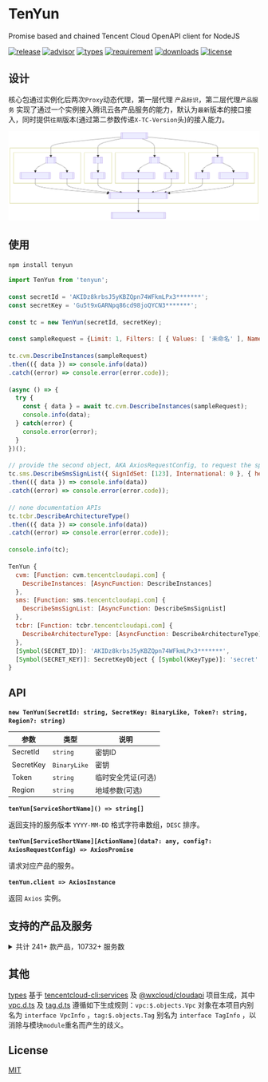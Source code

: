 # TenYun

Promise based and chained Tencent Cloud OpenAPI client for NodeJS

[![release](https://img.shields.io/npm/v/tenyun)](https://github.com/TheNorthMemory/tenyun/releases)
[![advisor](https://snyk.io/advisor/npm-package/tenyun/badge.svg)](https://snyk.io/advisor/npm-package/tenyun)
[![types](https://img.shields.io/badge/types-included-blue)](https://www.npmjs.com/package/tenyun)
[![requirement](https://img.shields.io/node/v/tenyun)](https://www.npmjs.com/package/tenyun)
[![downloads](https://img.shields.io/npm/dm/tenyun)](https://www.npmjs.com/package/tenyun)
[![license](https://img.shields.io/npm/l/tenyun)](https://www.npmjs.com/package/tenyun)

## 设计

核心包通过实例化后两次`Proxy`动态代理，第一层代理 `产品标识`，第二层代理`产品服务` 实现了通过一个实例接入腾讯云各产品服务的能力，默认为`最新`版本的接口接入，同时提供`往期`版本(通过第二参数传递`X-TC-Version`头)的接入能力。

[![SDK FlowChart](./.github/sdk-flowchart.svg)](./.github/sdk-flowchart.mmd)

## 使用

`npm install tenyun`

```js
import TenYun from 'tenyun';

const secretId = 'AKIDz8krbsJ5yKBZQpn74WFkmLPx3*******';
const secretKey = 'Gu5t9xGARNpq86cd98joQYCN3*******';

const tc = new TenYun(secretId, secretKey);

const sampleRequest = {Limit: 1, Filters: [ { Values: [ '未命名' ], Name: 'instance-name' } ]};

tc.cvm.DescribeInstances(sampleRequest)
.then(({ data }) => console.info(data))
.catch((error) => console.error(error.code));

(async () => {
  try {
    const { data } = await tc.cvm.DescribeInstances(sampleRequest);
    console.info(data);
  } catch(error) {
    console.error(error);
  }
})();

// provide the second object, AKA AxiosRequestConfig, to request the specific `X-TC-Version` API
tc.sms.DescribeSmsSignList({ SignIdSet: [123], International: 0 }, { headers: { 'X-TC-Version': '2019-07-11' } })
.then(({ data }) => console.info(data))
.catch((error) => console.error(error.code));

// none documentation APIs
tc.tcbr.DescribeArchitectureType()
.then(({ data }) => console.info(data))
.catch((error) => console.error(error.code));

console.info(tc);

TenYun {
  cvm: [Function: cvm.tencentcloudapi.com] {
    DescribeInstances: [AsyncFunction: DescribeInstances]
  },
  sms: [Function: sms.tencentcloudapi.com] {
    DescribeSmsSignList: [AsyncFunction: DescribeSmsSignList]
  },
  tcbr: [Function: tcbr.tencentcloudapi.com] {
    DescribeArchitectureType: [AsyncFunction: DescribeArchitectureType]
  },
  [Symbol(SECRET_ID)]: 'AKIDz8krbsJ5yKBZQpn74WFkmLPx3*******',
  [Symbol(SECRET_KEY)]: SecretKeyObject { [Symbol(kKeyType)]: 'secret' }
}
```

## API

**`new TenYun(SecretId: string, SecretKey: BinaryLike, Token?: string, Region?: string)`**

| 参数 | 类型 | 说明 |
| --- | --- | --- |
| SecretId | <code>string</code> | 密钥ID |
| SecretKey | <code>BinaryLike</code> | 密钥 |
| Token | <code>string</code> | 临时安全凭证(可选) |
| Region | <code>string</code> | 地域参数(可选) |

**`tenYun[ServiceShortName]() => string[]`**

返回支持的服务版本 `YYYY-MM-DD` 格式字符串数组，`DESC` 排序。

**`tenYun[ServiceShortName][ActionName](data?: any, config?: AxiosRequestConfig) => AxiosPromise`**

请求对应产品的服务。

**`tenYun.client => AxiosInstance`**

返回 `Axios` 实例。


## 支持的产品及服务

<details><summary>共计 241+ 款产品，10732+ 服务数</summary>

产品标识 | 产品说明 | 最新版本(数) | 历史版本(数)
--- | --- | --- | ---
aa | [活动防刷](https://cloud.tencent.com/document/product/1189) | 2020-02-24(1) |
aai |  | 2018-05-22(4) |
acp | [应用合规平台](https://cloud.tencent.com/document/product/1553) | 2022-01-05(8) |
advisor | [云顾问](https://cloud.tencent.com/document/product/1264) | 2020-07-21(2) |
af | [借贷反欺诈](https://cloud.tencent.com/document/product/668) | 2020-02-26(3) |
afc | [定制建模](https://cloud.tencent.com/document/product/1029) | 2020-02-26(3) |
aiart | [AI 绘画](https://cloud.tencent.com/document/product/1668) | 2022-12-29(2) |
ame | [正版曲库直通车](https://cloud.tencent.com/document/product/1155) | 2019-09-16(31) |
ams | [音频内容安全](https://cloud.tencent.com/document/product/1219) | 2020-12-29(5) | 2020-06-08(7) |
anicloud | [动效素材服务](https://cloud.tencent.com/document/product/1641) | 2022-09-23(3) |
antiddos | [T-Sec-DDoS防护(Anti-DDoS)](https://cloud.tencent.com/document/product/1021) | 2020-03-09(94) |
apcas | [汽车精准获客服务](https://cloud.tencent.com/document/product/1244) | 2020-11-27(7) |
ape | [正版图库直通车](https://cloud.tencent.com/document/product/1181) | 2020-05-13(8) |
api | [云 API](https://cloud.tencent.com/document/product/1278) | 2020-11-06(3) |
apigateway | [API 网关](https://cloud.tencent.com/document/product/628) | 2018-08-08(96) |
apm | [应用性能监控](https://cloud.tencent.com/document/product/1463) | 2021-06-22(9) |
asr | [语音识别](https://cloud.tencent.com/document/product/1093) | 2019-06-14(25) |
asw | [应用与服务编排工作流](https://cloud.tencent.com/document/product/1272) | 2020-07-22(9) |
as | [弹性伸缩](https://cloud.tencent.com/document/product/377) | 2018-04-19(57) |
ba | [ICP备案](https://cloud.tencent.com/document/product/243) | 2020-07-20(3) |
batch | [批量计算](https://cloud.tencent.com/document/product/599) | 2017-03-12(31) |
bda | [人体分析](https://cloud.tencent.com/document/product/1208) | 2020-03-24(18) |
bi | [商业智能分析 BI](https://cloud.tencent.com/document/product/590) | 2022-01-05(22) |
billing | [费用中心](https://cloud.tencent.com/document/product/555) | 2018-07-09(32) |
bizlive | 商业直播 | 2019-03-13(6) |
bm | [黑石物理服务器CPM](https://cloud.tencent.com/document/product/386) | 2018-04-23(53) |
bma | [品牌经营管家](https://cloud.tencent.com/document/product/1296) | 2022-11-15(11) | 2021-06-24(28) |
bmeip | [黑石弹性公网IP](https://cloud.tencent.com/document/product/1028) | 2018-06-25(20) |
bmlb | [黑石负载均衡](https://cloud.tencent.com/document/product/1027) | 2018-06-25(49) |
bmvpc | [黑石私有网络](https://cloud.tencent.com/document/product/1024) | 2018-06-25(61) |
bpaas | [商业流程服务](https://cloud.tencent.com/document/product/1083) | 2018-12-17(2) |
bri | [业务风险情报](https://cloud.tencent.com/document/product/1064) | 2019-03-28(1) |
bsca | [二进制软件成分分析](https://cloud.tencent.com/document/product/1483) | 2021-08-11(7) |
btoe | [区块链可信取证](https://cloud.tencent.com/document/product/1259) | 2021-05-14(13) | 2021-03-03(12) |
cam | [访问管理](https://cloud.tencent.com/document/product/598) | 2019-01-16(87) |
captcha | [验证码](https://cloud.tencent.com/document/product/1110) | 2019-07-22(17) |
car | [应用云渲染](https://cloud.tencent.com/document/product/1547) | 2022-01-10(6) |
casb | [云访问安全代理](https://cloud.tencent.com/document/product/1303) | 2020-05-07(1) |
cat | [云拨测](https://cloud.tencent.com/document/product/280) | 2018-04-09(11) |
cbs | [云硬盘](https://cloud.tencent.com/document/product/362) | 2017-03-12(41) |
ccc | [云联络中心](https://cloud.tencent.com/document/product/679) | 2020-02-10(41) |
cdb | [云数据库 MySQL](https://cloud.tencent.com/document/product/236) | 2017-03-20(149) |
cdc | [本地专用集群](https://cloud.tencent.com/document/product/1346) | 2020-12-14(20) |
cdn | [内容分发网络 CDN](https://cloud.tencent.com/document/product/228) | 2018-06-06(81+3) |
cds | [T-Sec-数据安全审计（DSA）](https://cloud.tencent.com/document/product/856) | 2018-04-20(6) |
cdwch | [云数据仓库 ClickHouse](https://cloud.tencent.com/document/product/1299) | 2020-09-15(26) |
cdwpg | [云数据仓库 PostgreSQL](https://cloud.tencent.com/document/product/878) | 2020-12-30(8) |
cfg | [混沌演练平台](https://cloud.tencent.com/document/product/1500) | 2021-08-20(10) |
cfs | [文件存储](https://cloud.tencent.com/document/product/582) | 2019-07-19(43) |
cfw | [云防火墙](https://cloud.tencent.com/document/product/1132) | 2019-09-04(108) |
chdfs | [云 HDFS](https://cloud.tencent.com/document/product/1105) | 2020-11-12(29) | 2019-07-18(26) |
ciam | [账号风控平台](https://cloud.tencent.com/document/product/1441) | 2022-03-31(23) |
cii | [智能保险助手](https://cloud.tencent.com/document/product/1368) | 2021-04-08(13) | 2020-12-10(3) |
cim |  | 2019-03-18(1) |
cis |  | 2018-04-08(7) |
ckafka | [消息队列 CKafka 版](https://cloud.tencent.com/document/product/597) | 2019-08-19(81) |
clb | [负载均衡](https://cloud.tencent.com/document/product/214) | 2018-03-17(85) |
cloudaudit | [云审计](https://cloud.tencent.com/document/product/629) | 2019-03-19(19) |
cloudhsm | [云加密机](https://cloud.tencent.com/document/product/639) | 2019-11-12(14) |
cloudstudio | [Cloud Studio（云端 IDE）](https://cloud.tencent.com/document/product/1039) | 2023-05-08(9) | 2021-05-24(22) |
cls | [日志服务](https://cloud.tencent.com/document/product/614) | 2020-10-16(88) |
cme | [多媒体创作引擎](https://cloud.tencent.com/document/product/1156) | 2019-10-29(50) |
cmq | [消息队列 CMQ](https://cloud.tencent.com/document/product/406) | 2019-03-04(17) |
cms | 内容安全 | 2019-03-21(6) |
cpdp | [企业收付平台](https://cloud.tencent.com/document/product/1122) | 2019-08-20(219) |
cr | [金融联络机器人](https://cloud.tencent.com/document/product/656) | 2018-03-21(28) |
csip | [云安全一体化平台](https://cloud.tencent.com/document/product/664) | 2022-11-21(31) |
csxg | [5G入云服务](https://cloud.tencent.com/document/product/1687) | 2023-03-03(5) |
cvm | [云服务器](https://cloud.tencent.com/document/product/213) | 2017-03-12(94) |
cwp | [主机安全](https://cloud.tencent.com/document/product/296) | 2018-02-28(518) |
cws | 漏洞扫描服务 | 2018-03-12(19) |
cynosdb | [TDSQL-C MySQL 版](https://cloud.tencent.com/document/product/1003) | 2019-01-07(130) |
dasb | [T-Sec-堡垒机（BH）](https://cloud.tencent.com/document/product/1025) | 2019-10-18(55) |
dataintegration | [数据接入平台](https://cloud.tencent.com/document/product/1591) | 2022-06-13(1) |
dayu | [DDoS 高防包](https://cloud.tencent.com/document/product/1021) | 2018-07-09(112) |
dbbrain | [数据库智能管家 DBbrain](https://cloud.tencent.com/document/product/1130) | 2021-05-27(61) | 2019-10-16(27) |
dbdc | [云数据库独享集群](https://cloud.tencent.com/document/product/1322) | 2020-10-29(6) |
dc | [专线接入](https://cloud.tencent.com/document/product/216) | 2018-04-10(21) |
dcdb | [TDSQL MySQL 版](https://cloud.tencent.com/document/product/557) | 2018-04-11(73) |
dlc | [数据湖计算 DLC](https://cloud.tencent.com/document/product/1342) | 2021-01-25(121) |
dnspod | [DNSPod](https://cloud.tencent.com/document/product/1427) | 2021-03-23(72) |
domain | [域名注册](https://cloud.tencent.com/document/product/242) | 2018-08-08(33) |
drm | [数字版权管理](https://cloud.tencent.com/document/product/1000) | 2018-11-15(11) |
ds | [文档服务](https://cloud.tencent.com/document/product/869) | 2018-05-23(12) |
dsgc | [数据安全治理中心](https://cloud.tencent.com/document/product/1087) | 2019-07-23(148) |
dtf | [分布式事务](https://cloud.tencent.com/document/product/1224) | 2020-05-06(1) |
dts | [数据传输服务](https://cloud.tencent.com/document/product/571) | 2021-12-06(49) | 2018-03-30(23) |
eb | [事件总线](https://cloud.tencent.com/document/product/1359) | 2021-04-16(32) |
ecc | [英文作文批改](https://cloud.tencent.com/document/product/1076) | 2018-12-13(4) |
ecdn | [全站加速网络](https://cloud.tencent.com/document/product/570) | 2019-10-12(16) |
ecm | [边缘计算机器](https://cloud.tencent.com/document/product/1108) | 2019-07-19(139) |
eiam | [数字身份管控平台（员工版）](https://cloud.tencent.com/document/product/1442) | 2021-04-20(42) |
eis | [数据连接器](https://cloud.tencent.com/document/product/1270) | 2021-06-01(5) | 2020-07-15(3) |
emr | [弹性 MapReduce](https://cloud.tencent.com/document/product/589) | 2019-01-03(35) |
es | [Elasticsearch Service](https://cloud.tencent.com/document/product/845) | 2018-04-16(41) |
ess | [腾讯电子签企业版](https://cloud.tencent.com/document/product/1323) | 2020-11-11(68) |
essbasic | [腾讯电子签（基础版）](https://cloud.tencent.com/document/product/1420) | 2021-05-26(63) | 2020-12-22(53) |
facefusion | [人脸融合](https://cloud.tencent.com/document/product/670) | 2022-09-27(2) | 2018-12-01(4) |
faceid | [人脸核身](https://cloud.tencent.com/document/product/1007) | 2018-03-01(34) |
fmu | [人脸试妆](https://cloud.tencent.com/document/product/1172) | 2019-12-13(10) |
ft | [人像变换](https://cloud.tencent.com/document/product/1202) | 2020-03-04(6) |
gaap | [全球应用加速](https://cloud.tencent.com/document/product/608) | 2018-05-29(103) |
gme | [游戏多媒体引擎](https://cloud.tencent.com/document/product/607) | 2018-07-11(28) |
goosefs | [数据加速器 GooseFS](https://cloud.tencent.com/document/product/1424) | 2022-05-19(20) |
gpm | [游戏玩家匹配](https://cloud.tencent.com/document/product/1294) | 2020-08-20(18) |
gs | [云游戏](https://cloud.tencent.com/document/product/1162) | 2019-11-18(8) |
gse | [游戏服务器伸缩](https://cloud.tencent.com/document/product/1165) | 2019-11-12(74) |
habo |  | 2018-12-03(2) |
hai | [高性能应用服务](https://cloud.tencent.com/document/product/1721) | 2023-08-12(9) |
hasim | [高可用物联网卡](https://cloud.tencent.com/document/product/1482) | 2021-07-16(22) |
hcm | [数学作业批改](https://cloud.tencent.com/document/product/1004) | 2018-11-06(1) |
iai | [人脸识别](https://cloud.tencent.com/document/product/867) | 2020-03-03(35) | 2018-03-01(33) |
ic | [图片瘦身](https://cloud.tencent.com/document/product/636) | 2019-03-07(9) |
icr | [对话机器人](https://cloud.tencent.com/document/product/1268) | 2021-10-14(1) |
ie | [智能编辑](https://cloud.tencent.com/document/product/1186) | 2020-03-04(10) |
iecp | [物联网边缘计算平台](https://cloud.tencent.com/document/product/1118) | 2021-09-14(102) |
iir | [智能识图](https://cloud.tencent.com/document/product/1217) | 2020-04-17(1) |
ims | [图片内容安全](https://cloud.tencent.com/document/product/1125) | 2020-12-29(2) | 2020-07-13(1) |
iot | [加速物联网套件](https://cloud.tencent.com/document/product/568) | 2018-01-23(45) |
iotcloud | [物联网通信](https://cloud.tencent.com/document/product/634) | 2021-04-08(72) | 2018-06-14(69) |
iotexplorer | [物联网开发平台](https://cloud.tencent.com/document/product/1081) | 2019-04-23(92) |
iottid | [物联网设备身份认证](https://cloud.tencent.com/document/product/1086) | 2019-04-11(9) |
iotvideo | [物联网智能视频服务](https://cloud.tencent.com/document/product/1131) | 2021-11-25(99) | 2020-12-15(79)<br/>2019-11-26(66) |
iotvideoindustry | [物联网智能视频服务（行业版）](https://cloud.tencent.com/document/product/1361) | 2020-12-01(104) |
irp | [智能推荐平台](https://cloud.tencent.com/document/product/1541) | 2022-08-05(7) | 2022-03-24(4) |
iss | [智能视图计算平台](https://cloud.tencent.com/document/product/1344) | 2023-05-17(82) |
ivld | [媒体智能标签](https://cloud.tencent.com/document/product/1509) | 2021-09-03(25) |
keewidb | [云数据库 KeeWiDB](https://cloud.tencent.com/document/product/1520) | 2022-03-08(38) |
kms | [密钥管理系统](https://cloud.tencent.com/document/product/573) | 2019-01-18(53) |
lcic | [实时互动-教育版](https://cloud.tencent.com/document/product/1639) | 2022-08-17(60) |
lighthouse | [轻量应用服务器](https://cloud.tencent.com/document/product/1207) | 2020-03-24(107) |
live | [云直播CSS](https://cloud.tencent.com/document/product/267) | 2018-08-01(153) |
lowcode | [云开发低码](https://cloud.tencent.com/document/product/1301) | 2021-01-08(1) |
lp | [登录保护](https://cloud.tencent.com/document/product/1190) | 2020-02-24(1) |
mall | [商场客留大数据](https://cloud.tencent.com/document/product/1707) | 2023-05-18(1) |
mariadb | [云数据库 MariaDB](https://cloud.tencent.com/document/product/237) | 2017-03-12(72) |
market | [云市场](https://cloud.tencent.com/document/product/306) | 2019-10-10(2) |
memcached | [云数据库Memcached](https://cloud.tencent.com/document/product/241) | 2019-03-18(1) |
mgobe | [游戏联机对战引擎](https://cloud.tencent.com/document/product/1038) | 2020-10-14(7) | 2019-09-29(1) |
mmps | [小程序安全](https://cloud.tencent.com/document/product/1223) | 2020-07-10(15) |
mna | [多网聚合加速](https://cloud.tencent.com/document/product/1385) | 2021-01-19(14) |
mongodb | [云数据库 MongoDB](https://cloud.tencent.com/document/product/240) | 2019-07-25(36) | 2018-04-08(13) |
monitor | [腾讯云可观测平台](https://cloud.tencent.com/document/product/248) | 2018-07-24(150) |
mps | [媒体处理](https://cloud.tencent.com/document/product/862) | 2019-06-12(100) |
mrs | [医疗报告结构化](https://cloud.tencent.com/document/product/1314) | 2020-09-10(7) |
ms | [移动应用安全](https://cloud.tencent.com/document/product/283) | 2018-04-08(22) |
msp | [迁移服务平台](https://cloud.tencent.com/document/product/659) | 2018-03-19(7) |
mvj | 营销价值判断 | 2019-09-26(1) |
nlp | [NLP 服务](https://cloud.tencent.com/document/product/271) | 2019-04-08(12) |
npp | 号码保护 | 2019-08-23(8) |
oceanus | [流计算 Oceanus](https://cloud.tencent.com/document/product/849) | 2019-04-22(35) |
ocr | [文字识别](https://cloud.tencent.com/document/product/866) | 2018-11-19(81) |
omics | [腾讯健康组学平台](https://cloud.tencent.com/document/product/1643) | 2022-11-28(15) |
open | 腾讯云 OAuth | 2018-12-25(2) |
organization | [集团账号管理](https://cloud.tencent.com/document/product/850) | 2021-03-31(35) | 2018-12-25(20) |
partners | [渠道合作伙伴](https://cloud.tencent.com/document/product/563) | 2018-03-21(19) |
pds | [私域安全](https://cloud.tencent.com/document/product/1473) | 2021-07-01(2) |
postgres | [云数据库 PostgreSQL](https://cloud.tencent.com/document/product/409) | 2017-03-12(90) |
privatedns | [私有域解析 Private DNS](https://cloud.tencent.com/document/product/1338) | 2020-10-28(24) |
pts | [云压测](https://cloud.tencent.com/document/product/1484) | 2021-07-28(44) |
rce | [全栈式风控引擎](https://cloud.tencent.com/document/product/1343) | 2020-11-03(3) |
redis | [云数据库Redis](https://cloud.tencent.com/document/product/239) | 2018-04-12(92) |
region | [地域管理系统](https://cloud.tencent.com/document/product/1596) | 2022-06-27(3) |
rkp | [风险探针](https://cloud.tencent.com/document/product/1169) | 2019-12-09(3) |
rp | [注册保护](https://cloud.tencent.com/document/product/1191) | 2020-02-24(1) |
rum | [前端性能监控](https://cloud.tencent.com/document/product/1464) | 2021-06-22(65) |
scf | [云函数](https://cloud.tencent.com/document/product/583) | 2018-04-16(46+7) |
ses | [邮件推送](https://cloud.tencent.com/document/product/1288) | 2020-10-02(27) |
smh | [智能媒资托管](https://cloud.tencent.com/document/product/1339) | 2021-07-12(10) |
smop | [腾讯安心用户运营平台](https://cloud.tencent.com/document/product/1310) | 2020-12-03(1) |
smpn | [营销号码安全](https://cloud.tencent.com/document/product/1127) | 2019-08-22(5) |
sms | [短信](https://cloud.tencent.com/document/product/382) | 2021-01-11(18) | 2019-07-11(16) |
soe | [智聆口语评测](https://cloud.tencent.com/document/product/884) | 2018-07-24(4) |
solar | 智汇零售 | 2018-10-11(17) |
sqlserver | [云数据库 SQL Server](https://cloud.tencent.com/document/product/238) | 2018-03-28(114) |
ssa | [安全运营中心](https://cloud.tencent.com/document/product/664) | 2018-06-08(23) |
ssl | [SSL 证书](https://cloud.tencent.com/document/product/400) | 2019-12-05(57) |
sslpod | [证书监控 SSLPod](https://cloud.tencent.com/document/product/1084) | 2019-06-05(10) |
ssm | [凭据管理系统](https://cloud.tencent.com/document/product/1140) | 2019-09-23(24) |
sts | [安全凭证服务](https://cloud.tencent.com/document/product/1312) | 2018-08-13(6) |
taf | [流量反欺诈](https://cloud.tencent.com/document/product/1031) | 2020-02-10(3) |
tag | [标签](https://cloud.tencent.com/document/product/651) | 2018-08-13(31) |
tan | [碳引擎](https://cloud.tencent.com/document/product/1498) | 2022-04-20(1) |
tat | [自动化助手](https://cloud.tencent.com/document/product/1340) | 2020-10-28(28) |
tav | 文件检测 | 2019-01-18(4) |
tbaas | [腾讯云区块链服务平台 TBaaS](https://cloud.tencent.com/document/product/663) | 2018-04-16(21) |
tbm |  | 2018-01-29(9) |
tbp | [腾讯智能对话平台](https://cloud.tencent.com/document/product/1060) | 2019-06-27(2) | 2019-03-11(4) |
tcaplusdb | [游戏数据库 TcaplusDB](https://cloud.tencent.com/document/product/596) | 2019-08-23(53) |
tcb | [云开发 CloudBase](https://cloud.tencent.com/document/product/876) | 2018-06-08(89+188) |
tcbr | [云托管 CloudBase Run](https://cloud.tencent.com/document/product/1243) | 2022-02-17(10+4) |
tcex | [腾讯云释义](https://cloud.tencent.com/document/product/1266) | 2020-07-27(2) |
tchd | [腾讯云健康看板](https://cloud.tencent.com/document/product/1688) | 2023-03-06(1) |
tci | 腾讯智学课堂分析 | 2019-03-18(41) |
tcm | [服务网格](https://cloud.tencent.com/document/product/1261) | 2021-04-13(12) |
tcr | [容器镜像服务](https://cloud.tencent.com/document/product/1141) | 2019-09-24(113) |
tcss | [容器安全服务](https://cloud.tencent.com/document/product/1285) | 2020-11-01(333) |
tdcpg | [TDSQL-C PostgreSQL 版](https://cloud.tencent.com/document/product/1556) | 2021-11-18(25) |
tdid | [分布式身份](https://cloud.tencent.com/document/product/1439) | 2021-05-19(13) |
tdmq | [消息队列 TDMQ](https://cloud.tencent.com/document/product/1179) | 2020-02-17(125) |
tds | [设备安全](https://cloud.tencent.com/document/product/1628) | 2022-08-01(4) |
tem | [弹性微服务](https://cloud.tencent.com/document/product/1371) | 2021-07-01(50) | 2020-12-21(17) |
teo | [边缘安全加速平台](https://cloud.tencent.com/document/product/1552) | 2022-09-01(71) | 2022-01-06(5) |
thpc | [高性能计算平台](https://cloud.tencent.com/document/product/1527) | 2023-03-21(17) | 2022-04-01(16)<br/>2021-11-09(4) |
tia | [智能钛机器学习](https://cloud.tencent.com/document/product/851) | 2018-02-26(10) |
tic | [资源编排 TIC](https://cloud.tencent.com/document/product/1213) | 2020-11-17(13) |
ticm | [智能鉴黄](https://cloud.tencent.com/document/product/864) | 2018-11-27(3) |
tics | [威胁情报云查服务](https://cloud.tencent.com/document/product/1013) | 2018-11-15(4) |
tiems | [腾讯云 TI 平台 TI-EMS](https://cloud.tencent.com/document/product/1120) | 2019-04-16(25) |
tiia | [图像分析](https://cloud.tencent.com/document/product/865) | 2019-05-29(23) |
tione | [TI-ONE 训练平台](https://cloud.tencent.com/document/product/851) | 2021-11-11(72) | 2019-10-22(23) |
tiw | [互动白板](https://cloud.tencent.com/document/product/1137) | 2019-09-19(64) |
tke | [容器服务](https://cloud.tencent.com/document/product/457) | 2018-05-25(212) |
tkgdq | [腾讯知识图谱数据查询](https://cloud.tencent.com/document/product/1072) | 2019-04-11(3) |
tms | [文本内容安全](https://cloud.tencent.com/document/product/1124) | 2020-12-29(1) | 2020-07-13(4) |
tmt | [机器翻译](https://cloud.tencent.com/document/product/551) | 2018-03-21(7) |
tourism | [文旅客情大数据](https://cloud.tencent.com/document/product/1684) | 2023-02-15(1) |
trdp | [流量风险决策平台](https://cloud.tencent.com/document/product/1604) | 2022-07-26(1) |
trocket | [消息队列 RocketMQ 版](https://cloud.tencent.com/document/product/1493) | 2023-03-08(20) |
trp | [T-Sec-安心平台(RP)](https://cloud.tencent.com/document/product/1458) | 2021-05-15(52) |
trro | [远程实时操控](https://cloud.tencent.com/document/product/1584) | 2022-03-25(23) |
trtc | [实时音视频](https://cloud.tencent.com/document/product/647) | 2019-07-22(40) |
tse | [微服务引擎 TSE](https://cloud.tencent.com/document/product/1364) | 2020-12-07(54) |
tsf | [微服务平台 TSF](https://cloud.tencent.com/document/product/649) | 2018-03-26(219) |
tsw | [微服务观测平台 TSW](https://cloud.tencent.com/document/product/1311) | 2021-04-12(3) | 2020-09-24(1) |
tts | [语音合成](https://cloud.tencent.com/document/product/1073) | 2019-08-23(3) |
ump | [客流数字化平台](https://cloud.tencent.com/document/product/1320) | 2020-09-18(17) |
vm | [视频内容安全](https://cloud.tencent.com/document/product/1265) | 2021-09-22(4) | 2020-12-29(4)<br/>2020-07-09(5) |
vms | [语音消息](https://cloud.tencent.com/document/product/1128) | 2020-09-02(2) |
vod | [云点播](https://cloud.tencent.com/document/product/266) | 2018-07-17(166) |
vpc | [私有网络](https://cloud.tencent.com/document/product/215) | 2017-03-12(316) |
vrs | [声音复刻](https://cloud.tencent.com/document/product/1283) | 2020-08-24(7) |
waf | [Web 应用防火墙](https://cloud.tencent.com/document/product/627) | 2018-01-25(132) |
wav | [企业微信汽车行业版](https://cloud.tencent.com/document/product/1318) | 2021-01-29(26) |
wedata | [数据开发治理平台 WeData](https://cloud.tencent.com/document/product/1267) | 2021-08-20(307) |
weilingwith | [微瓴同业开放平台](https://cloud.tencent.com/document/product/1693) | 2023-04-27(57) |
wss | SSL证书管理服务 | 2018-04-26(3) |
yinsuda | [音速达直播音乐版权引擎](https://cloud.tencent.com/document/product/1592) | 2022-05-27(17) |
youmall |  | 2018-02-28(31) |
yunjing | 主机安全 | 2018-02-28(100) |
yunsou | [腾讯云搜TCS](https://cloud.tencent.com/document/product/270) | 2019-11-15(2) | 2018-05-04(2) |

</details>

## 其他

[types](./types/) 基于 [tencentcloud-cli:services](https://github.com/TencentCloud/tencentcloud-cli/tree/master/tccli/services) 及 [@wxcloud/cloudapi](https://www.npmjs.com/package/@wxcloud/cloudapi) 项目生成，其中 [vpc.d.ts](./types/vpc.d.ts) 及 [tag.d.ts](./types/tag.d.ts) 遵循如下生成规则：`vpc:$.objects.Vpc` 对象在本项目内别名为 `interface VpcInfo` ，`tag:$.objects.Tag` 别名为 `interface TagInfo` ，以消除与模块`module`重名而产生的歧义。

## License

[MIT](LICENSE)
